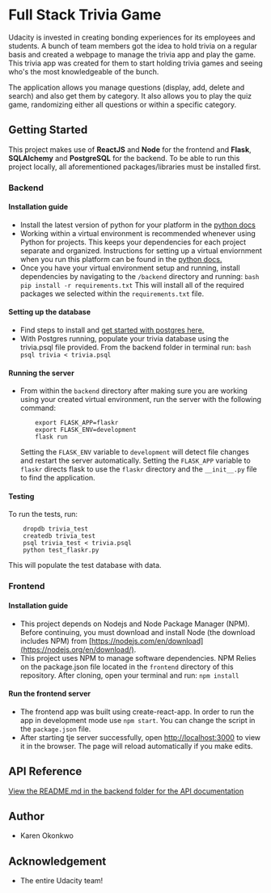 # Full Stack Trivia Game

Udacity is invested in creating bonding experiences for its employees and students. A bunch of team members got the idea to hold trivia on a regular basis and created a webpage to manage the trivia app and play the game. This trivia app was created for them to start holding trivia games and seeing who's the most knowledgeable of the bunch.

The application allows you manage questions (display, add, delete and search) and also get them by category. It also allows you to play the quiz game, randomizing either all questions or within a specific category.

## Getting Started

This project makes use of **ReactJS** and **Node** for the frontend and **Flask**, **SQLAlchemy** and **PostgreSQL** for the backend. To be able to run this project locally, all aforementioned packages/libraries must be installed first.

### Backend

#### Installation guide

- Install the latest version of python for your platform in the [python docs](https://docs.python.org/3/using/unix.html#getting-and-installing-the-latest-version-of-python)
- Working within a virtual environment is recommended whenever using Python for projects. This keeps your dependencies for each project separate and organized. Instructions for setting up a virtual enviornment when you run this platform can be found in the [python docs.](https://packaging.python.org/guides/installing-using-pip-and-virtual-environments/)
- Once you have your virtual environment setup and running, install dependencies by navigating to the `/backend` directory and running:
  `bash pip install -r requirements.txt`
  This will install all of the required packages we selected within the `requirements.txt` file.

#### Setting up the database

- Find steps to install and [get started with postgres here.](https://www.postgresqltutorial.com/install-postgresql/)
- With Postgres running, populate your trivia database using the trivia.psql file provided. From the backend folder in terminal run:
  `bash psql trivia < trivia.psql`

#### Running the server

- From within the `backend` directory after making sure you are working using your created virtual environment, run the server with the following command:
  ```
      export FLASK_APP=flaskr
      export FLASK_ENV=development
      flask run
  ```
  Setting the `FLASK_ENV` variable to `development` will detect file changes and restart the server automatically. Setting the `FLASK_APP` variable to `flaskr` directs flask to use the `flaskr` directory and the `__init__.py` file to find the application.

#### Testing

To run the tests, run:

```
    dropdb trivia_test
    createdb trivia_test
    psql trivia_test < trivia.psql
    python test_flaskr.py
```

This will populate the test database with data.

### Frontend

#### Installation guide

- This project depends on Nodejs and Node Package Manager (NPM). Before continuing, you must download and install Node (the download includes NPM) from [https://nodejs.com/en/download](https://nodejs.org/en/download/).
- This project uses NPM to manage software dependencies. NPM Relies on the package.json file located in the `frontend` directory of this repository. After cloning, open your terminal and run:
  `npm install`

#### Run the frontend server

- The frontend app was built using create-react-app. In order to run the app in development mode use `npm start`. You can change the script in the `package.json` file.
- After starting tje server successfully, open [http://localhost:3000](http://localhost:3000) to view it in the browser. The page will reload automatically if you make edits.

## API Reference

[View the README.md in the backend folder for the API documentation](./backend/README.md)

## Author

- Karen Okonkwo

## Acknowledgement

- The entire Udacity team!
